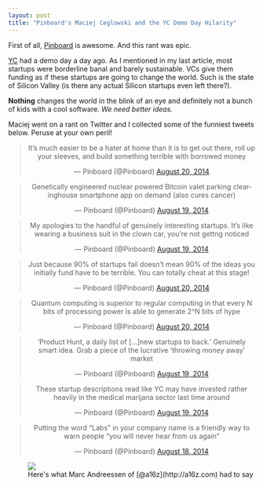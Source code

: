 ```yaml
---
layout: post
title: "Pinboard's Maciej Ceglowski and the YC Demo Day Hilarity"
---
```


First of all, [Pinboard](http://pinboard.in) is awesome. And this rant was epic.

[YC](http://ycombinator.com) had a demo day a day ago. As I mentioned in my last article, most startups were borderline banal and barely sustainable. VCs give them funding as if these startups are going to change the world. Such is the state of Silicon Valley (is there any actual Silicon startups even left there?).

**Nothing** changes the world in the blink of an eye and definitely not a bunch of kids with a cool software. *We need better ideas.*

Maciej went on a rant on Twitter and I collected some of the funniest tweets below. Peruse at your own peril!

<center>

<blockquote class="twitter-tweet" lang="en"><p>It’s much easier to be a hater at home than it is to get out there, roll up your sleeves, and build something terrible with borrowed money</p>&mdash; Pinboard (@Pinboard) <a href="https://twitter.com/Pinboard/statuses/501881892866887680">August 20, 2014</a></blockquote>
<script async src="//platform.twitter.com/widgets.js" charset="utf-8"></script>

<blockquote class="twitter-tweet" lang="en"><p>Genetically engineered nuclear powered Bitcoin valet parking clearinghouse smartphone app on demand (also cures cancer)</p>&mdash; Pinboard (@Pinboard) <a href="https://twitter.com/Pinboard/statuses/501863652665098242">August 19, 2014</a></blockquote>
<script async src="//platform.twitter.com/widgets.js" charset="utf-8"></script>

<blockquote class="twitter-tweet" lang="en"><p>My apologies to the handful of genuinely interesting startups. It’s like wearing a business suit in the clown car, you’re not gettng noticed</p>&mdash; Pinboard (@Pinboard) <a href="https://twitter.com/Pinboard/statuses/501870686298595328">August 19, 2014</a></blockquote>
<script async src="//platform.twitter.com/widgets.js" charset="utf-8"></script>

<blockquote class="twitter-tweet" lang="en"><p>Just because 90% of startups fail doesn’t mean 90% of the ideas you initially fund have to be terrible. You can totally cheat at this stage!</p>&mdash; Pinboard (@Pinboard) <a href="https://twitter.com/Pinboard/statuses/501883250617249792">August 20, 2014</a></blockquote>
<script async src="//platform.twitter.com/widgets.js" charset="utf-8"></script>

<blockquote class="twitter-tweet" lang="en"><p>Quantum computing is superior to regular computing in that every N bits of processing power is able to generate 2^N bits of hype</p>&mdash; Pinboard (@Pinboard) <a href="https://twitter.com/Pinboard/statuses/501885974734180352">August 20, 2014</a></blockquote>
<script async src="//platform.twitter.com/widgets.js" charset="utf-8"></script>

<blockquote class="twitter-tweet" lang="en"><p>‘Product Hunt, a daily list of […]new startups to back.’ Genuinely smart idea. Grab a piece of the lucrative ‘throwing money away’ market</p>&mdash; Pinboard (@Pinboard) <a href="https://twitter.com/Pinboard/statuses/501871377146580992">August 19, 2014</a></blockquote>
<script async src="//platform.twitter.com/widgets.js" charset="utf-8"></script>

<blockquote class="twitter-tweet" lang="en"><p>These startup descriptions read like YC may have invested rather heavily in the medical marijana sector last time around</p>&mdash; Pinboard (@Pinboard) <a href="https://twitter.com/Pinboard/statuses/501860156381356032">August 19, 2014</a></blockquote>
<script async src="//platform.twitter.com/widgets.js" charset="utf-8"></script>

<blockquote class="twitter-tweet" lang="en"><p>Putting the word “Labs” in your company name is a friendly way to warn people “you will never hear from us again”</p>&mdash; Pinboard (@Pinboard) <a href="https://twitter.com/Pinboard/statuses/501486167603171328">August 18, 2014</a></blockquote>
<script async src="//platform.twitter.com/widgets.js" charset="utf-8"></script>
</center>
<figure style="width: 100% !important;">
	<img src="{{ site.url }}/images/pmarca_tweet.png">
	<figcaption>Here's what Marc Andreessen of [@a16z](http://a16z.com) had to say</figcaption>
</figure>
